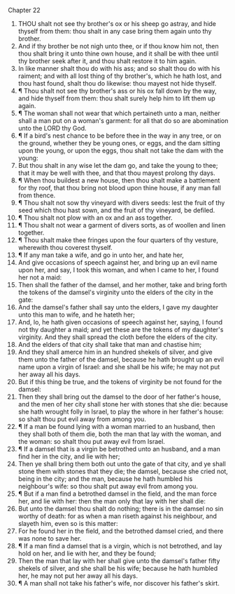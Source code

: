 

Chapter 22

1. THOU shalt not see thy brother's ox or his sheep go astray, and hide thyself from them: thou shalt in any case bring them again unto thy brother.
2. And if thy brother be not nigh unto thee, or if thou know him not, then thou shalt bring it unto thine own house, and it shall be with thee until thy brother seek after it, and thou shalt restore it to him again.
3. In like manner shalt thou do with his ass; and so shalt thou do with his raiment; and with all lost thing of thy brother's, which he hath lost, and thou hast found, shalt thou do likewise: thou mayest not hide thyself.
4. ¶ Thou shalt not see thy brother's ass or his ox fall down by the way, and hide thyself from them: thou shalt surely help him to lift them up again.
5. ¶ The woman shall not wear that which pertaineth unto a man, neither shall a man put on a woman's garment: for all that do so are abomination unto the LORD thy God.
6. ¶ If a bird's nest chance to be before thee in the way in any tree, or on the ground, whether they be young ones, or eggs, and the dam sitting upon the young, or upon the eggs, thou shalt not take the dam with the young:
7. But thou shalt in any wise let the dam go, and take the young to thee; that it may be well with thee, and that thou mayest prolong thy days.
8. ¶ When thou buildest a new house, then thou shalt make a battlement for thy roof, that thou bring not blood upon thine house, if any man fall from thence.
9. ¶ Thou shalt not sow thy vineyard with divers seeds: lest the fruit of thy seed which thou hast sown, and the fruit of thy vineyard, be defiled.
10. ¶ Thou shalt not plow with an ox and an ass together.
11. ¶ Thou shalt not wear a garment of divers sorts, as of woollen and linen together.
12. ¶ Thou shalt make thee fringes upon the four quarters of thy vesture, wherewith thou coverest thyself.
13. ¶ If any man take a wife, and go in unto her, and hate her,
14. And give occasions of speech against her, and bring up an evil name upon her, and say, I took this woman, and when I came to her, I found her not a maid:
15. Then shall the father of the damsel, and her mother, take and bring forth the tokens of the damsel's virginity unto the elders of the city in the gate:
16. And the damsel's father shall say unto the elders, I gave my daughter unto this man to wife, and he hateth her;
17. And, lo, he hath given occasions of speech against her, saying, I found not thy daughter a maid; and yet these are the tokens of my daughter's virginity.  And they shall spread the cloth before the elders of the city.
18. And the elders of that city shall take that man and chastise him;
19. And they shall amerce him in an hundred shekels of silver, and give them unto the father of the damsel, because he hath brought up an evil name upon a virgin of Israel: and she shall be his wife; he may not put her away all his days.
20. But if this thing be true, and the tokens of virginity be not found for the damsel:
21. Then they shall bring out the damsel to the door of her father's house, and the men of her city shall stone her with stones that she die: because she hath wrought folly in Israel, to play the whore in her father's house: so shalt thou put evil away from among you.
22. ¶ If a man be found lying with a woman married to an husband, then they shall both of them die, both the man that lay with the woman, and the woman: so shalt thou put away evil from Israel.
23. ¶ If a damsel that is a virgin be betrothed unto an husband, and a man find her in the city, and lie with her;
24. Then ye shall bring them both out unto the gate of that city, and ye shall stone them with stones that they die; the damsel, because she cried not, being in the city; and the man, because he hath humbled his neighbour's wife: so thou shalt put away evil from among you.
25. ¶ But if a man find a betrothed damsel in the field, and the man force her, and lie with her: then the man only that lay with her shall die:
26. But unto the damsel thou shalt do nothing; there is in the damsel no sin worthy of death: for as when a man riseth against his neighbour, and slayeth him, even so is this matter:
27. For he found her in the field, and the betrothed damsel cried, and there was none to save her.
28. ¶ If a man find a damsel that is a virgin, which is not betrothed, and lay hold on her, and lie with her, and they be found;
29. Then the man that lay with her shall give unto the damsel's father fifty shekels of silver, and she shall be his wife; because he hath humbled her, he may not put her away all his days.
30. ¶ A man shall not take his father's wife, nor discover his father's skirt.
